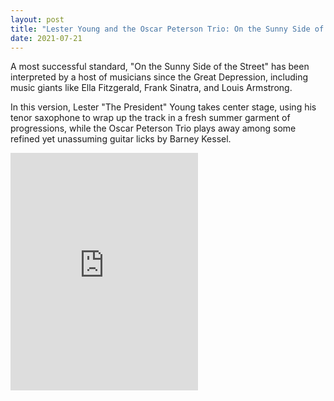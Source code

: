 ```yaml
---
layout: post
title: "Lester Young and the Oscar Peterson Trio: On the Sunny Side of the Street"
date: 2021-07-21
---
```


A most successful standard, "On the Sunny Side of the Street" has been interpreted by a host of musicians since the Great Depression, including music giants like Ella Fitzgerald, Frank Sinatra, and Louis Armstrong.

In this version, Lester "The President" Young takes center stage, using his tenor saxophone to wrap up the track in a fresh summer garment of progressions, while the Oscar Peterson Trio plays away among some refined yet unassuming guitar licks by Barney Kessel.

<iframe src="https://open.spotify.com/embed/track/42glcnGSZYpv5kg9izfAuP" width="300" height="380" frameborder="0" allowtransparency="true" allow="encrypted-media"></iframe>